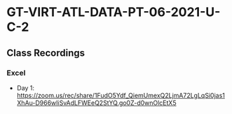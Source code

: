# GT-VIRT-ATL-DATA-PT-06-2021-U-C-2

## Class Recordings

### Excel 

* Day 1: https://zoom.us/rec/share/1FudO5Ydf_QiemUmexQ2LjmA72LgLqSi0jas1XhAu-D966wIiSvAdLFWEeQ2StYQ.go0Z-d0wnOlcEtX5